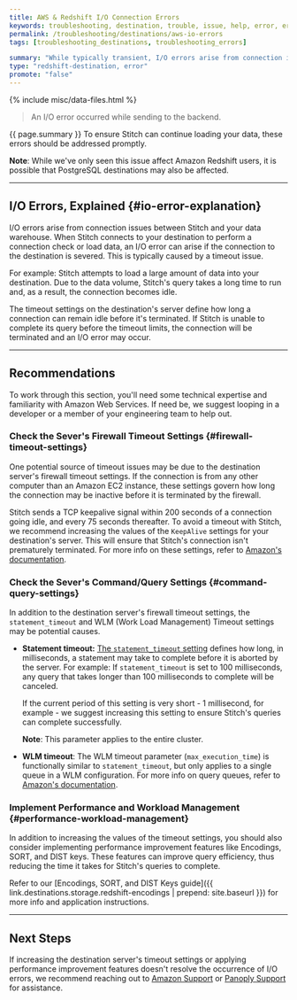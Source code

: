 ```yaml
---
title: AWS & Redshift I/O Connection Errors
keywords: troubleshooting, destination, trouble, issue, help, error, errors, redshift, panoply, io, i/o
permalink: /troubleshooting/destinations/aws-io-errors
tags: [troubleshooting_destinations, troubleshooting_errors]

summary: "While typically transient, I/O errors arise from connection issues between Stitch and your data warehouse. If persistent, these errors may be indicative of a larger issue."
type: "redshift-destination, error"
promote: "false"
---
```

{% include misc/data-files.html %}

> An I/O error occurred while sending to the backend.

{{ page.summary }} To ensure Stitch can continue loading your data, these errors should be addressed promptly.

**Note**: While we've only seen this issue affect Amazon Redshift users, it is possible that PostgreSQL destinations may also be affected.

---

## I/O Errors, Explained {#io-error-explanation}

I/O errors arise from connection issues between Stitch and your data warehouse. When Stitch connects to your destination to perform a connection check or load data, an I/O error can arise if the connection to the destination is severed. This is typically caused by a timeout issue.

For example: Stitch attempts to load a large amount of data into your destination. Due to the data volume, Stitch's query takes a long time to run and, as a result, the connection becomes idle.

The timeout settings on the destination's server define how long a connection can remain idle before it's terminated. If Stitch is unable to complete its query before the timeout limits, the connection will be terminated and an I/O error may occur.

---

## Recommendations

To work through this section, you'll need some technical expertise and familiarity with Amazon Web Services. If need be, we suggest looping in a developer or a member of your engineering team to help out.

### Check the Sever's Firewall Timeout Settings {#firewall-timeout-settings}

One potential source of timeout issues may be due to the destination server's firewall timeout settings. If the connection is from any other computer than an Amazon EC2 instance, these settings govern how long the connection may be inactive before it is terminated by the firewall.

Stitch sends a TCP keepalive signal within 200 seconds of a connection going idle, and every 75 seconds thereafter. To avoid a timeout with Stitch, we recommend increasing the values of the `KeepAlive` settings for your destination's server. This will ensure that Stitch's connection isn't prematurely terminated. For more info on these settings, refer to [Amazon's documentation](https://docs.aws.amazon.com/redshift/latest/mgmt/connecting-firewall-guidance.html).

### Check the Sever's Command/Query Settings {#command-query-settings}

In addition to the destination server's firewall timeout settings, the `statement_timeout` and WLM (Work Load Management) Timeout settings may be potential causes.

- **Statement timeout:** [The `statement_timeout` setting](https://docs.aws.amazon.com/redshift/latest/dg/r_statement_timeout.html) defines how long, in milliseconds, a statement may take to complete before it is aborted by the server. For example: If `statement_timeout` is set to 100 milliseconds, any query that takes longer than 100 milliseconds to complete will be canceled.

   If the current period of this setting is very short - 1 millisecond, for example - we suggest increasing this setting to ensure Stitch's queries can complete successfully.

   **Note**: This parameter applies to the entire cluster.

- **WLM timeout**: The WLM timeout parameter (`max_execution_time`) is functionally similar to `statement_timeout`, but only applies to a single queue in a WLM configuration. For more info on query queues, refer to [Amazon's documentation](https://docs.aws.amazon.com/redshift/latest/dg/cm-c-defining-query-queues.html).

### Implement Performance and Workload Management {#performance-workload-management}

In addition to increasing the values of the timeout settings, you should also consider implementing performance improvement features like Encodings, SORT, and DIST keys. These features can improve query efficiency, thus reducing the time it takes for Stitch's queries to complete.

Refer to our [Encodings, SORT, and DIST Keys guide]({{ link.destinations.storage.redshift-encodings | prepend: site.baseurl }}) for more info and application instructions.

---

## Next Steps

If increasing the destination server's timeout settings or applying performance improvement features doesn't resolve the occurrence of I/O errors, we recommend reaching out to [Amazon Support](https://aws.amazon.com/contact-us/) or [Panoply Support](https://panoply.io) for assistance.